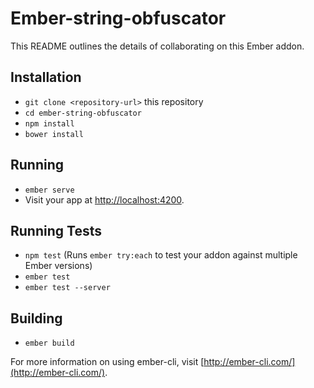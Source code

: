 # Ember-string-obfuscator

This README outlines the details of collaborating on this Ember addon.

## Installation

* `git clone <repository-url>` this repository
* `cd ember-string-obfuscator`
* `npm install`
* `bower install`

## Running

* `ember serve`
* Visit your app at [http://localhost:4200](http://localhost:4200).

## Running Tests

* `npm test` (Runs `ember try:each` to test your addon against multiple Ember versions)
* `ember test`
* `ember test --server`

## Building

* `ember build`

For more information on using ember-cli, visit [http://ember-cli.com/](http://ember-cli.com/).
